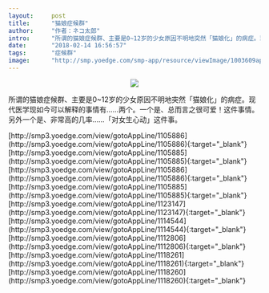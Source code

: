 ```yaml
---
layout:     post
title:      "猫娘症候群"
author:     "作者：ネコ太郎"
intro:      "所谓的猫娘症候群、主要是0~12岁的少女原因不明地突然「猫娘化」的病症。现代医学现如今可以解释的事情有……两个。一个是、总而言之很可爱！这件事情。另外一个是、非常高的几率……「对女生心动」这件事。"
date:       "2018-02-14 16:56:57"
tags:       "症候群"
image:      "http://smp.yoedge.com/smp-app/resource/viewImage/1003609appline.png"
---
```

<div style="text-align: center">
<p><img src="http://smp.yoedge.com/smp-app/resource/viewImage/1003609appline.png"/></p>
</div>
<p class="post-meta">
<span>所谓的猫娘症候群、主要是0~12岁的少女原因不明地突然「猫娘化」的病症。现代医学现如今可以解释的事情有……两个。一个是、总而言之很可爱！这件事情。另外一个是、非常高的几率……「对女生心动」这件事。</span>
</p>
[http://smp3.yoedge.com/view/gotoAppLine/1105886](http://smp3.yoedge.com/view/gotoAppLine/1105886){:target="_blank"}
[http://smp3.yoedge.com/view/gotoAppLine/1105885](http://smp3.yoedge.com/view/gotoAppLine/1105885){:target="_blank"}
[http://smp3.yoedge.com/view/gotoAppLine/1105886](http://smp3.yoedge.com/view/gotoAppLine/1105886){:target="_blank"}
[http://smp3.yoedge.com/view/gotoAppLine/1105885](http://smp3.yoedge.com/view/gotoAppLine/1105885){:target="_blank"}
[http://smp3.yoedge.com/view/gotoAppLine/1123147](http://smp3.yoedge.com/view/gotoAppLine/1123147){:target="_blank"}
[http://smp3.yoedge.com/view/gotoAppLine/1114544](http://smp3.yoedge.com/view/gotoAppLine/1114544){:target="_blank"}
[http://smp3.yoedge.com/view/gotoAppLine/1112806](http://smp3.yoedge.com/view/gotoAppLine/1112806){:target="_blank"}
[http://smp3.yoedge.com/view/gotoAppLine/1118261](http://smp3.yoedge.com/view/gotoAppLine/1118261){:target="_blank"}
[http://smp3.yoedge.com/view/gotoAppLine/1118260](http://smp3.yoedge.com/view/gotoAppLine/1118260){:target="_blank"}


